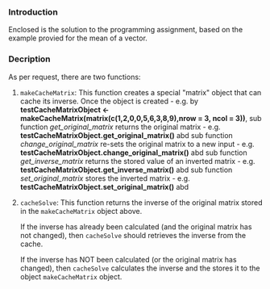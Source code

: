 ### Introduction

Enclosed is the solution to the programming assignment, based on the example provied for the mean of a vector.


### Decription

As per request, there are two functions:

1.  `makeCacheMatrix`: This function creates a special "matrix" object
    that can cache its inverse.
    Once the object is created - e.g. by **testCacheMatrixObject <- makeCacheMatrix(matrix(c(1,2,0,0,5,6,3,8,9),nrow = 3, ncol = 3))**, 
     sub function _get_original_matrix_ returns the original matrix - e.g. **testCacheMatrixObject.get_original_matrix()** abd
     sub function _change_original_matrix_ re-sets the original matrix to a new input - e.g. **testCacheMatrixObject.change_original_matrix()** abd
     sub function _get_inverse_matrix_ returns the stored value of an inverted matrix - e.g. **testCacheMatrixObject.get_inverse_matrix()** abd
     sub function _set_original_matrix_ stores the inverted matrix - e.g. **testCacheMatrixObject.set_original_matrix()** abd
    
    
    
    
2.  `cacheSolve`: This function returns the inverse of the original
    matrix stored in the `makeCacheMatrix` object above. 
    
    If the inverse has already been calculated (and the original matrix has not changed), then
    `cacheSolve` should retrieves the inverse from the cache.
    
    If the inverse has NOT been calculated (or the original matrix has changed), then
    `cacheSolve` calculates the inverse and the stores it to the object `makeCacheMatrix` object.
    

